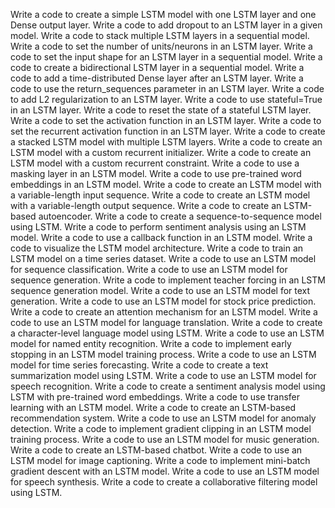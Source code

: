 Write a code to create a simple LSTM model with one LSTM layer and one Dense output layer.
Write a code to add dropout to an LSTM layer in a given model.
Write a code to stack multiple LSTM layers in a sequential model.
Write a code to set the number of units/neurons in an LSTM layer.
Write a code to set the input shape for an LSTM layer in a sequential model.
Write a code to create a bidirectional LSTM layer in a sequential model.
Write a code to add a time-distributed Dense layer after an LSTM layer.
Write a code to use the return_sequences parameter in an LSTM layer.
Write a code to add L2 regularization to an LSTM layer.
Write a code to use stateful=True in an LSTM layer.
Write a code to reset the state of a stateful LSTM layer.
Write a code to set the activation function in an LSTM layer.
Write a code to set the recurrent activation function in an LSTM layer.
Write a code to create a stacked LSTM model with multiple LSTM layers.
Write a code to create an LSTM model with a custom recurrent initializer.
Write a code to create an LSTM model with a custom recurrent constraint.
Write a code to use a masking layer in an LSTM model.
Write a code to use pre-trained word embeddings in an LSTM model.
Write a code to create an LSTM model with a variable-length input sequence.
Write a code to create an LSTM model with a variable-length output sequence.
Write a code to create an LSTM-based autoencoder.
Write a code to create a sequence-to-sequence model using LSTM.
Write a code to perform sentiment analysis using an LSTM model.
Write a code to use a callback function in an LSTM model.
Write a code to visualize the LSTM model architecture.
Write a code to train an LSTM model on a time series dataset.
Write a code to use an LSTM model for sequence classification.
Write a code to use an LSTM model for sequence generation.
Write a code to implement teacher forcing in an LSTM sequence generation model.
Write a code to use an LSTM model for text generation.
Write a code to use an LSTM model for stock price prediction.
Write a code to create an attention mechanism for an LSTM model.
Write a code to use an LSTM model for language translation.
Write a code to create a character-level language model using LSTM.
Write a code to use an LSTM model for named entity recognition.
Write a code to implement early stopping in an LSTM model training process.
Write a code to use an LSTM model for time series forecasting.
Write a code to create a text summarization model using LSTM.
Write a code to use an LSTM model for speech recognition.
Write a code to create a sentiment analysis model using LSTM with pre-trained word embeddings.
Write a code to use transfer learning with an LSTM model.
Write a code to create an LSTM-based recommendation system.
Write a code to use an LSTM model for anomaly detection.
Write a code to implement gradient clipping in an LSTM model training process.
Write a code to use an LSTM model for music generation.
Write a code to create an LSTM-based chatbot.
Write a code to use an LSTM model for image captioning.
Write a code to implement mini-batch gradient descent with an LSTM model.
Write a code to use an LSTM model for speech synthesis.
Write a code to create a collaborative filtering model using LSTM.